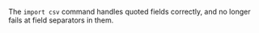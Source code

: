 The `import csv` command handles quoted fields correctly, and no longer fails at
field separators in them.
